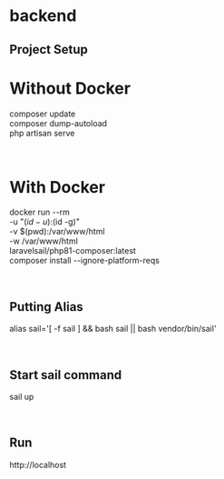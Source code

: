 # backend

## Project Setup
<p>

# Without Docker
  composer update 
<br>
  composer dump-autoload
<br>
  php artisan serve
</p>
<br>
<p>

# With Docker

docker run --rm \
-u "$(id -u):$(id -g)" \
-v $(pwd):/var/www/html \
-w /var/www/html \
laravelsail/php81-composer:latest \
composer install --ignore-platform-reqs
</p>
<br>

## Putting Alias
<p>
  alias sail='[ -f sail ] && bash sail || bash vendor/bin/sail'
</p>
<br>

## Start sail command
<p>
  sail up
</p>
<br>

## Run
<p>
  http://localhost
</p>